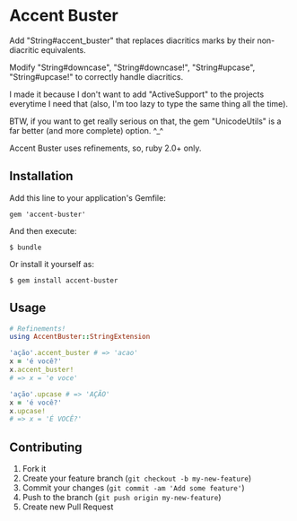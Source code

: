 # Accent Buster

Add "String#accent\_buster" that replaces diacritics marks by their non-diacritic equivalents.

Modify "String#downcase", "String#downcase!", "String#upcase", "String#upcase!" to correctly handle diacritics.

I made it because I don't want to add "ActiveSupport" to the projects everytime I need that (also, I'm too lazy to type the same thing all the time).

BTW, if you want to get really serious on that, the gem "UnicodeUtils" is a far better (and more complete) option. ^\_^

Accent Buster uses refinements, so, ruby 2.0+ only.

## Installation

Add this line to your application's Gemfile:

    gem 'accent-buster'

And then execute:

    $ bundle

Or install it yourself as:

    $ gem install accent-buster

## Usage

```ruby
# Refinements!
using AccentBuster::StringExtension

'ação'.accent_buster # => 'acao'
x = 'é você?'
x.accent_buster!
# => x = 'e voce'

'ação'.upcase # => 'AÇÃO'
x = 'é você?'
x.upcase!
# => x = 'É VOCÊ?'
```

## Contributing

1. Fork it
2. Create your feature branch (`git checkout -b my-new-feature`)
3. Commit your changes (`git commit -am 'Add some feature'`)
4. Push to the branch (`git push origin my-new-feature`)
5. Create new Pull Request
